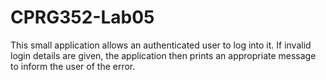 # CPRG352-Lab05
This small application allows an authenticated user to log into it. If invalid login details are given, the application then prints an appropriate message to inform the user of the error.

